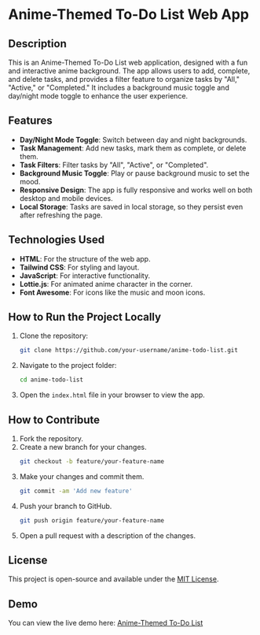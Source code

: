 # Anime-Themed To-Do List Web App

## Description
This is an Anime-Themed To-Do List web application, designed with a fun and interactive anime background. The app allows users to add, complete, and delete tasks, and provides a filter feature to organize tasks by "All," "Active," or "Completed." It includes a background music toggle and day/night mode toggle to enhance the user experience.

## Features
- **Day/Night Mode Toggle**: Switch between day and night backgrounds.
- **Task Management**: Add new tasks, mark them as complete, or delete them.
- **Task Filters**: Filter tasks by "All", "Active", or "Completed".
- **Background Music Toggle**: Play or pause background music to set the mood.
- **Responsive Design**: The app is fully responsive and works well on both desktop and mobile devices.
- **Local Storage**: Tasks are saved in local storage, so they persist even after refreshing the page.

## Technologies Used
- **HTML**: For the structure of the web app.
- **Tailwind CSS**: For styling and layout.
- **JavaScript**: For interactive functionality.
- **Lottie.js**: For animated anime character in the corner.
- **Font Awesome**: For icons like the music and moon icons.

## How to Run the Project Locally
1. Clone the repository:
    ```bash
    git clone https://github.com/your-username/anime-todo-list.git
    ```
2. Navigate to the project folder:
    ```bash
    cd anime-todo-list
    ```
3. Open the `index.html` file in your browser to view the app.

## How to Contribute
1. Fork the repository.
2. Create a new branch for your changes.
    ```bash
    git checkout -b feature/your-feature-name
    ```
3. Make your changes and commit them.
    ```bash
    git commit -am 'Add new feature'
    ```
4. Push your branch to GitHub.
    ```bash
    git push origin feature/your-feature-name
    ```
5. Open a pull request with a description of the changes.

## License
This project is open-source and available under the [MIT License](LICENSE).

## Demo
You can view the live demo here: [Anime-Themed To-Do List](https://famous-malabi-a4153f.netlify.app/)
